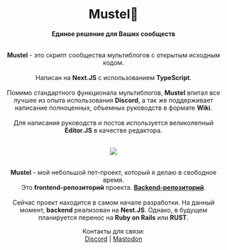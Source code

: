 <div align="center">
  <br>
  <h1>Mustel🌱</h1>
  <strong>Единое решение для Ваших сообществ</strong>
  <br/>
  <br/>
   <p align="center">
   <strong>Mustel</strong> - это скрипт сообщества мультиблогов с открытым исходным кодом.
  <br/>
  <br/>
   Написан на <strong>Next.JS</strong> с использованием <strong>TypeScript</strong>.
  <br/>
  <br/>
   Помимо стандартного функционала мультиблогов, <strong>Mustel</strong> впитал все лучшее из опыта использования <strong>Discord</strong>, а так же поддерживает написание полноценных, объемных руководств в формате <strong>Wiki</strong>.
   <br/>
   <br/>
   Для написания руководств и постов используется великолепный <strong>Editor.JS</strong> в качестве редактора.
  </p>
  <br/>
  <img src="https://cdn.discordapp.com/attachments/625424257672937472/1173345925603807324/firsttest.png?ex=65639e8c&is=6551298c&hm=aae86fc0dfce8dcd6dff56e660a2760b529e717c1f63b2a0e0b1ee0bc53f92ab&">
  <br/>
  <br/>
  <p align="center">
  <strong>Mustel</strong> - мой небольшой пет-проект, который я делаю в свободное время.
   <br/>
   Это <strong>frontend-репозиторий</strong> проекта. <strong><a href='https://github.com/nimscore/mustel'>Backend-репозиторий</a></strong>.
   <br/>
   <br/>
   Сейчас проект находится в самом начале разработки. На данный момент, <strong>backend</strong> реализован на <strong>Nest.JS</strong>. Однако, в будущем планируется перенос на <strong>Ruby on Rails</strong> или <strong>RUST</strong>.
  </p>
  <p align="center">
  Контакты для связи:
  <br/>
  <a href='https://discord.com/users/.nims/'>Discord</a> | <a href='https://sudoers.pro/@nims'>Mastodon</a>
  </p>
</div>
<br>
